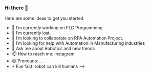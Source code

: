 ### Hi there 👋




Here are some ideas to get you started:

- 🔭 I’m currently working on PLC Programming.
- 🌱 I’m currently lost.
- 👯 I’m looking to collaborate on RPA Automation Project.
- 🤔 I’m looking for help with Automation in Manufacturing industries
- 💬 Ask me about Robotics and new trends
- 📫 How to reach me: instagram
- 😄 Pronouns: ...
- ⚡ Fun fact: robot can kill humans
-->
